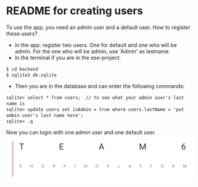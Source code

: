
# README for creating users

To use the app, you need an admin user and a default user. 
How to register these users?  

- In the app: register two users. One for default and one who will be admin. For the one who will be admin, use 'Admin' as lastname.
- In the terminal if you are in the ese-project: 
```
$ cd backend
$ sqlite3 db.sqlite
```
- Then you are in the database and can enter the following commands:
```
sqlite> select * from users;  // to see what your admin user's last name is 
sqlite> update users set isAdmin = true where users.lastName = 'put admin user's last name here';
sqlite> .q
```
Now you can login with one admin user and one default user.
![Logo](https://github.com/scg-unibe-ch/ese2020-team6/blob/master/Logo.png)
